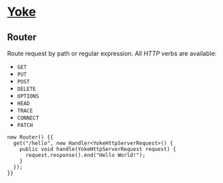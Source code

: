 # [Yoke](/)

## Router

Route request by path or regular expression. All *HTTP* verbs are available:

* ```GET```
* ```PUT```
* ```POST```
* ```DELETE```
* ```OPTIONS```
* ```HEAD```
* ```TRACE```
* ```CONNECT```
* ```PATCH```

~~~~~~~~~~~~~~~~~~~~~~~~~~~~~~~~~~~~~~~~~~ {.java}
new Router() {{
  get("/hello", new Handler<YokeHttpServerRequest>() {
    public void handle(YokeHttpServerRequest request) {
      request.response().end("Hello World!");
    }
  });
}}
~~~~~~~~~~~~~~~~~~~~~~~~~~~~~~~~~~~~~~~~~~